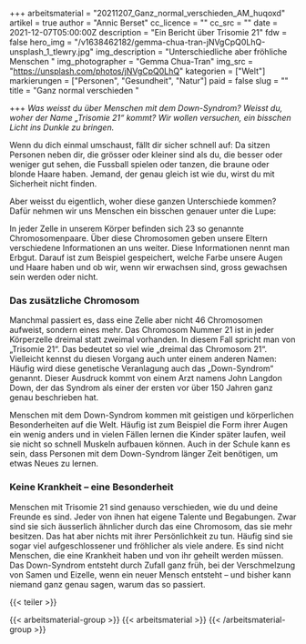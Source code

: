 +++
arbeitsmaterial = "20211207_Ganz_normal_verschieden_AM_huqoxd"
artikel = true
author = "Annic Berset"
cc_licence = ""
cc_src = ""
date = 2021-12-07T05:00:00Z
description = "Ein Bericht über Trisomie 21"
fdw = false
hero_img = "/v1638462182/gemma-chua-tran-jNVgCpQ0LhQ-unsplash_1_tlewry.jpg"
img_description = "Unterschiedliche aber fröhliche Menschen "
img_photographer = "Gemma Chua-Tran"
img_src = "https://unsplash.com/photos/jNVgCpQ0LhQ"
kategorien = ["Welt"]
markierungen = ["Personen", "Gesundheit", "Natur"]
paid = false
slug = ""
title = "Ganz normal verschieden "

+++
_Was weisst du über Menschen mit dem Down-Syndrom? Weisst du, woher der Name „Trisomie 21“ kommt? Wir wollen versuchen, ein bisschen Licht ins Dunkle zu bringen._

Wenn du dich einmal umschaust, fällt dir sicher schnell auf: Da sitzen Personen neben dir, die grösser oder kleiner sind als du, die besser oder weniger gut sehen, die Fussball spielen oder tanzen, die braune oder blonde Haare haben. Jemand, der genau gleich ist wie du, wirst du mit Sicherheit nicht finden.

Aber weisst du eigentlich, woher diese ganzen Unterschiede kommen? Dafür nehmen wir uns Menschen ein bisschen genauer unter die Lupe:

In jeder Zelle in unserem Körper befinden sich 23 so genannte Chromosomenpaare. Über diese Chromosomen geben unsere Eltern verschiedene Informationen an uns weiter. Diese Informationen nennt man Erbgut. Darauf ist zum Beispiel gespeichert, welche Farbe unsere Augen und Haare haben und ob wir, wenn wir erwachsen sind, gross gewachsen sein werden oder nicht.

### Das zusätzliche Chromosom

Manchmal passiert es, dass eine Zelle aber nicht 46 Chromosomen aufweist, sondern eines mehr. Das Chromosom Nummer 21 ist in jeder Körperzelle dreimal statt zweimal vorhanden. In diesem Fall spricht man von „Trisomie 21“. Das bedeutet so viel wie „dreimal das Chromosom 21“. Vielleicht kennst du diesen Vorgang auch unter einem anderen Namen: Häufig wird diese genetische Veranlagung auch das „Down-Syndrom“ genannt. Dieser Ausdruck kommt von einem Arzt namens John Langdon Down, der das Syndrom als einer der ersten vor über 150 Jahren ganz genau beschrieben hat.

Menschen mit dem Down-Syndrom kommen mit geistigen und körperlichen Besonderheiten auf die Welt. Häufig ist zum Beispiel die Form ihrer Augen ein wenig anders und in vielen Fällen lernen die Kinder später laufen, weil sie nicht so schnell Muskeln aufbauen können. Auch in der Schule kann es sein, dass Personen mit dem Down-Syndrom länger Zeit benötigen, um etwas Neues zu lernen.

### Keine Krankheit – eine Besonderheit

Menschen mit Trisomie 21 sind genauso verschieden, wie du und deine Freunde es sind. Jeder von ihnen hat eigene Talente und Begabungen. Zwar sind sie sich äusserlich ähnlicher durch das eine Chromosom, das sie mehr besitzen. Das hat aber nichts mit ihrer Persönlichkeit zu tun. Häufig sind sie sogar viel aufgeschlossener und fröhlicher als viele andere. Es sind nicht Menschen, die eine Krankheit haben und von ihr geheilt werden müssen. Das Down-Syndrom entsteht durch Zufall ganz früh, bei der Verschmelzung von Samen und Eizelle, wenn ein neuer Mensch entsteht – und bisher kann niemand ganz genau sagen, warum das so passiert.

{{< teiler >}}

{{< arbeitsmaterial-group >}}
{{< arbeitsmaterial >}}
{{< /arbeitsmaterial-group >}}